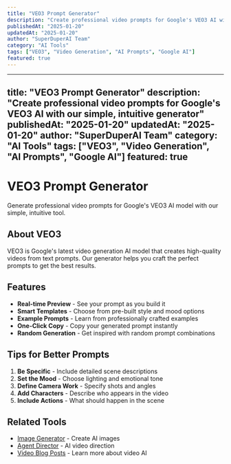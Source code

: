 ```yaml
---
title: "VEO3 Prompt Generator"
description: "Create professional video prompts for Google's VEO3 AI with our simple, intuitive generator"
publishedAt: "2025-01-20"
updatedAt: "2025-01-20"
author: "SuperDuperAI Team"
category: "AI Tools"
tags: ["VEO3", "Video Generation", "AI Prompts", "Google AI"]
featured: true
---
```


---
title: "VEO3 Prompt Generator"
description: "Create professional video prompts for Google's VEO3 AI with our simple, intuitive generator"
publishedAt: "2025-01-20"
updatedAt: "2025-01-20"
author: "SuperDuperAI Team"
category: "AI Tools"
tags: ["VEO3", "Video Generation", "AI Prompts", "Google AI"]
featured: true
---

# VEO3 Prompt Generator

Generate professional video prompts for Google's VEO3 AI model with our simple, intuitive tool.

## About VEO3

VEO3 is Google's latest video generation AI model that creates high-quality videos from text prompts. Our generator helps you craft the perfect prompts to get the best results.

## Features

- **Real-time Preview** - See your prompt as you build it
- **Smart Templates** - Choose from pre-built style and mood options
- **Example Prompts** - Learn from professionally crafted examples
- **One-Click Copy** - Copy your generated prompt instantly
- **Random Generation** - Get inspired with random prompt combinations

## Tips for Better Prompts

1. **Be Specific** - Include detailed scene descriptions
2. **Set the Mood** - Choose lighting and emotional tone
3. **Define Camera Work** - Specify shots and angles
4. **Add Characters** - Describe who appears in the video
5. **Include Actions** - What should happen in the scene

## Related Tools

- [Image Generator](/en/tool/image-generator) - Create AI images
- [Agent Director](/en/tool/agent-director) - AI video direction
- [Video Blog Posts](/en/blog) - Learn more about video AI 